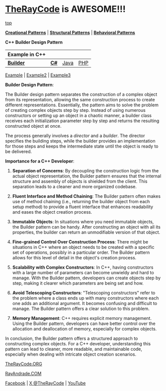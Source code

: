 # [TheRayCode](../../../README.md) is AWESOME!!!

[top](../README.md)

**[Creational Patterns](../README.md)** | **[Structural Patterns](../../Structural/README.md)** | **[Behavioral Patterns](../../Behavioral/README.md)**

**C++ Builder Design Pattern**

|Example in C++|   |   |   |
|---|---|---|---|
| [**Builder**](../Builder/README.md) | [**C#**](../../../Csharp/Creational/Builder/README.md) | [Java](../../../Java/Creational/Builder/README.md) | [PHP](../../../PHP/Creational/Builder/README.md) |

[Example](Example/README.md) | [Example2](Example2/README.md) | [Example3](Example3/README.md)

**Builder Design Pattern**:

The Builder design pattern separates the construction of a complex object from its representation, allowing the same construction process to create different representations. Essentially, the pattern aims to solve the problem of creating complex objects step by step. Instead of using numerous constructors or setting up an object in a chaotic manner, a builder class receives each initialization parameter step by step and returns the resulting constructed object at once.

The process generally involves a *director* and a *builder*. The director specifies the building steps, while the builder provides an implementation for those steps and keeps the intermediate state until the object is ready to be delivered.

**Importance for a C++ Developer**:

1. **Separation of Concerns**: By decoupling the construction logic from the actual object representation, the Builder pattern ensures that the internal structure and assembly of objects is shielded from the client. This separation leads to a cleaner and more organized codebase.

2. **Fluent Interface and Method Chaining**: The Builder pattern often makes use of method chaining (i.e., returning the builder object from each setup method) to provide a fluent interface that enhances readability and eases the object creation process.

3. **Immutable Objects**: In situations where you need immutable objects, the Builder pattern can be handy. After constructing an object with all its properties, the builder can return an unmodifiable version of that object.

4. **Fine-grained Control Over Construction Process**: There might be situations in C++ where an object needs to be created with a specific set of operations, possibly in a particular order. The Builder pattern allows for this level of detail in the object's creation process.

5. **Scalability with Complex Constructors**: In C++, having constructors with a large number of parameters can become unwieldy and hard to manage. With the Builder pattern, developers can create objects step by step, making it clearer which parameters are being set and how.

6. **Avoid Telescoping Constructors**: "Telescoping constructors" refer to the problem where a class ends up with many constructors where each one adds an additional argument. It becomes confusing and difficult to manage. The Builder pattern offers a clear solution to this problem.

7. **Memory Management**: C++ requires explicit memory management. Using the Builder pattern, developers can have better control over the allocation and deallocation of memory, especially for complex objects.

In conclusion, the Builder pattern offers a structured approach to constructing complex objects. For a C++ developer, understanding this pattern can lead to cleaner, more readable, and maintainable code, especially when dealing with intricate object creation scenarios.

[TheRayCode.ORG](https://www.TheRayCode.org)

[RayAndrade.COM](https://www.RayAndrade.com)

[Facebook](https://www.facebook.com/TheRayCode/) | [X @TheRayCode](https://www.x.com/TheRayCode/) | [YouTube](https://www.youtube.com/TheRayCode/)
